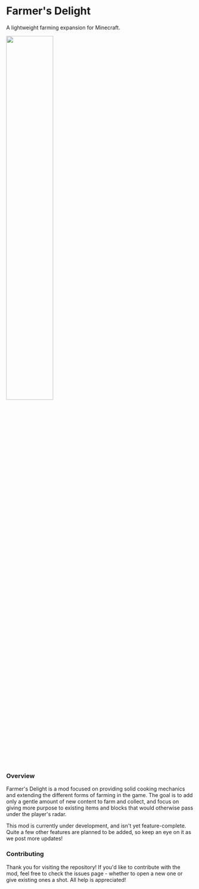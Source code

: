 # Farmer's Delight

A lightweight farming expansion for Minecraft.

<img src="https://i.imgur.com/84aTAT8.png" width="50%">

### Overview

Farmer's Delight is a mod focused on providing solid cooking mechanics and extending the different forms of farming in the game. The goal is to add only a gentle amount of new content to farm and collect, and focus on giving more purpose to existing items and blocks that would otherwise pass under the player's radar.

This mod is currently under development, and isn't yet feature-complete. Quite a few other features are planned to be added, so keep an eye on it as we post more updates!

### Contributing

Thank you for visiting the repository! If you'd like to contribute with the mod, feel free to check the issues page - whether to open a new one or give existing ones a shot. All help is appreciated!
